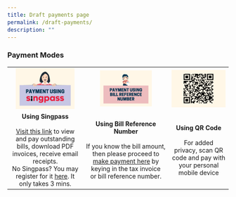```yaml
---
title: Draft payments page
permalink: /draft-payments/
description: ""
---
```

### Payment Modes
| | | |
| :-: | :-: | :-: |
|<img src="images/testie2.png" style="max-width: 85%">|<img src="images/testie.png" style="max-width: 65%">|<img src="images/testie3.png" style="max-width: 100%">|
|**Using Singpass**<br><br>[Visit this link](https://m.healthhub.sg/auth/login?source_app=hb_web&source_module=Payments&source_source_sub=&target=/payments/singhealth) to view and pay outstanding bills, download PDF invoices, receive email receipts.<br>No Singpass? You may register for it [here](https://www.singpass.gov.sg/home/ui/support). It only takes 3 mins.| **Using Bill Reference Number**<br><br>If you know the bill amount, then please proceed to [make payment here](https://eservices.healthhub.sg/public/payments/singhealth/bill) by keying in the tax invoice or bill reference number.|**Using QR Code**<br><br>For added privacy, scan QR code and pay with your personal mobile device|